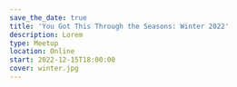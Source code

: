 ```yaml
---
save_the_date: true
title: 'You Got This Through the Seasons: Winter 2022'
description: Lorem
type: Meetup
location: Online
start: 2022-12-15T18:00:00
cover: winter.jpg
---
```

